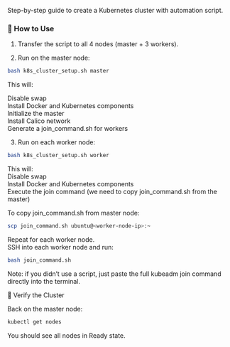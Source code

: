 Step-by-step guide to create a Kubernetes cluster with automation script.

### 🔧 How to Use

1. Transfer the script to all 4 nodes (master + 3 workers).       

2. Run on the master node:

```bash
bash k8s_cluster_setup.sh master
```

This will:     

Disable swap        
Install Docker and Kubernetes components      
Initialize the master        
Install Calico network       
Generate a join_command.sh for workers        

3. Run on each worker node:

```bash
bash k8s_cluster_setup.sh worker
```

This will:       
Disable swap       
Install Docker and Kubernetes components        
Execute the join command (we need to copy join_command.sh from the master)

To copy join_command.sh from master node:         

```bash
scp join_command.sh ubuntu@<worker-node-ip>:~
```

Repeat for each worker node.        
SSH into each worker node and run:

```bash
bash join_command.sh
```

Note: if you didn’t use a script, just paste the full kubeadm join command directly into the terminal.          

🧪 Verify the Cluster         

Back on the master node:        
```bash
kubectl get nodes
```

You should see all nodes in Ready state.